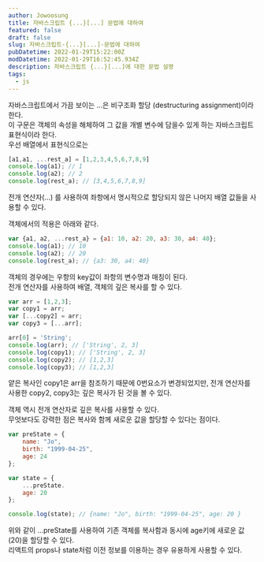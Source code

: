 ```yaml
---
author: Jowoosung
title: 자바스크립트 {...}[...] 문법에 대하여
featured: false
draft: false
slug: 자바스크립트-{...}[...]-문법에 대하여
pubDatetime: 2022-01-29T15:22:00Z
modDatetime: 2022-01-29T16:52:45.934Z
description: 자바스크립트 {...}[...]에 대한 문법 설명
tags: 
  - js
---  
```


자바스크립트에서 가끔 보이는 ...은 비구조화 할당 (destructuring assignment)이라 한다.  
이 구문은 객체의 속성을 해체하여 그 값을 개별 변수에 담을수 있게 하는 자바스크립트 표현식이라 한다.  
우선 배열에서 표현식으로는
```javascript 
[a1,a1, ...rest_a] = [1,2,3,4,5,6,7,8,9]
console.log(a1); // 1
console.log(a2); // 2
console.log(rest_a); // [3,4,5,6,7,8,9]
```
전개 연산자(...) 를 사용하여 좌항에서 명시적으로 할당되지 않은 나머지 배열 값들을 사용할 수 있다.    
  
객체에서의 적용은 아래와 같다.  
```javascript
var {a1, a2, ...rest_a} = {a1: 10, a2: 20, a3: 30, a4: 40};
console.log(a1); // 10
console.log(a2); // 20
console.log(rest_a); // {a3: 30, a4: 40}
```

객체의 경우에는 우항의 key값이 좌항의 변수명과 매칭이 된다.  
전개 연산자를 사용하여 배열, 객체의 깊은 복사를 할 수 있다.  
```javascript
var arr = [1,2,3];
var copy1 = arr;
var [...copy2] = arr;
var copy3 = [...arr];

arr[0] = 'String';
console.log(arr); // ['String', 2, 3]
console.log(copy1); // ['String', 2, 3]
console.log(copy2); // [1,2,3]
console.log(copy3); // [1,2,3]
```

얕은 복사인 copy1은 arr을 참조하기 때문에 0번요소가 변경되었지만, 전개 연산자를 사용한 copy2, copy3는 깊은 복사가 된 것을 볼 수 있다.  

객체 역시 전개 연산자로 깊은 복사를 사용할 수 있다.  
무엇보다도 강력한 점은 복사와 함께 새로운 값을 할당할 수 있다는 점이다.  
```javascript
var preState = {
    name: "Jo",
    birth: "1999-04-25",
    age: 24
};

var state = {
    ...preState.
    age: 20
};

console.log(state); // {name: "Jo", birth: "1999-04-25", age: 20 }
```

위와 같이 ...preState를 사용하여 기존 객체를 복사함과 동시에 age키에 새로운 값 (20)을 할당할 수 있다.  
리액트의 props나 state처럼 이전 정보를 이용하는 경우 유용하게 사용할 수 있다.